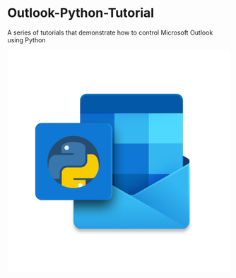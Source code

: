 # Outlook-Python-Tutorial
A series of tutorials that demonstrate how to control Microsoft Outlook using Python

![](outlook-python-logo.png)

